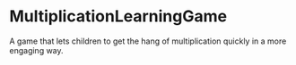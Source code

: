 # MultiplicationLearningGame
A game that lets children to get the hang of multiplication quickly in a more engaging way. 
